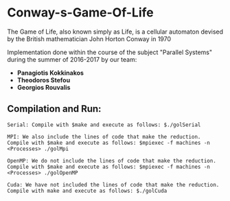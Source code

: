 # Conway-s-Game-Of-Life

The Game of Life, also known simply as Life, is a cellular automaton devised by the British mathematician John Horton Conway in 1970

Implementation done within the course of the subject "Parallel Systems" during the summer of 2016-2017 by our team:

* **Panagiotis Kokkinakos** <br>
* **Theodoros Stefou** <br>
* **Georgios Rouvalis** <br>

## Compilation and Run:

	Serial: Compile with $make and execute as follows: $./golSerial
	
	MPI: We also include the lines of code that make the reduction.
	Compile with $make and execute as follows: $mpiexec -f machines -n <Processes> ./golMpi
	
	OpenMP: We do not include the lines of code that make the reduction.
	Compile with $make and execute as follows: $mpiexec -f machines -n <Processes> ./golOpenMP
	
	Cuda: We have not included the lines of code that make the reduction.
	Compile with make and execute as follows: $./golCuda
